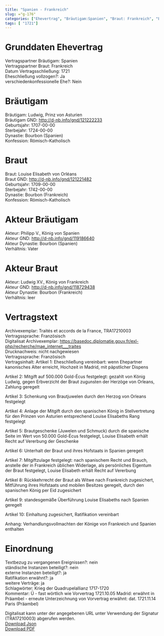 ```yaml
---
title: "Spanien - Frankreich"
slug: ="g-176"
categories: ["Ehevertrag", "Bräutigam:Spanien", "Braut: Frankreich", "Eheschließung vollzogen?:Ja", "verschiedenkonfessionelle Ehe?:Nein", "Dynastie Bräutigam:Bourbon (Spanien)", "Akteur Bräutigam:Philipp V., König von Spanien", "Akteur Braut:Ludwig XV., König von Frankreich", "Textbezug?:nein", "Ständisch?:nein", "Ratifikation?:ja", "Sonstiges?:ja", "Bräutigam:Spanien", "Braut: Frankreich"]
tags: [ "1721"]
---
```

<!--more-->

# Grunddaten Ehevertrag

Vertragspartner Bräutigam: Spanien<br>
Vertragspartner Braut: Frankreich<br>
Datum Vertragsschließung: 1721<br>
Eheschließung vollzogen?: Ja<br>
verschiedenkonfessionelle Ehe?: Nein<br>
# Bräutigam

Bräutigam: Ludwig, Prinz von Asturien<br>
Bräutigam GND: http://d-nb.info/gnd/121222233<br>
Geburtsjahr: 1707-00-00<br>
Sterbejahr: 1724-00-00<br>
Dynastie: Bourbon (Spanien)<br>
Konfession: Römisch-Katholisch<br>
# Braut

Braut: Louise Elisabeth von Orléans<br>
Braut GND: http://d-nb.info/gnd/121221482<br>
Geburtsjahr: 1709-00-00<br>
Sterbejahr: 1742-00-00<br>
Dynastie: Bourbon (Frankreich)<br>
Konfession: Römisch-Katholisch<br>
# Akteur Bräutigam

Akteur: Philipp V., König von Spanien<br>
Akteur GND: http://d-nb.info/gnd/119186640<br>
Akteur Dynastie: Bourbon (Spanien)<br>
Verhältnis: Vater<br>
# Akteur Braut

Akteur: Ludwig XV., König von Frankreich<br>
Akteur GND: http://d-nb.info/gnd/118729438<br>
Akteur Dynastie: Bourbon (Frankreich)<br>
Verhältnis: leer<br>
# Vertragstext

Archivexemplar: Traités et accords de la France, TRA17210003<br>
Vertragssprache: Französisch<br>
Digitalisat Archivexemplar: https://basedoc.diplomatie.gouv.fr/exl-php/recherche/mae_internet___traites<br>
Drucknachweis: nicht nachgewiesen<br>
Vertragssprache: Französisch<br>
Vertragsinhalt: Artikel 1: Eheschließung vereinbart: wenn Ehepartner kanonisches Alter erreicht, Hochzeit in Madrid, mit päpstlicher Dispens

Artikel 2: Mitgift auf 500.000 Gold-Écus festgelegt: gezahlt von König Ludwig, gegen Erbverzicht der Braut zugunsten der Herzöge von Orleans, Zahlung geregelt

Artikel 3: Schenkung von Brautjuwelen durch den Herzog von Orleans festgelegt

Artikel 4: Anlage der Mitgift durch den spanischen König in Stellvertretung für den Prinzen von Asturien entsprechend Louise Elisabeths Rang festgelegt

Artikel 5: Brautgeschenke (Juwelen und Schmuck) durch die spanische Seite im Wert von 50.000 Gold-Écus festgelegt, Louise Elisabeth erhält Recht auf Vererbung der Geschenke 

Artikel 6: Unterhalt der Braut und ihres Hofstaats in Spanien geregelt

Artikel 7: Mitgiftzulage festgelegt: nach spanischem Recht und Brauch, anstelle der in Frankreich üblichen Widerlage, als persönliches Eigentum der Braut festgelegt, Louise Elisabeth erhält Recht auf Vererbung

Artikel 8: Rückkehrrecht der Braut als Witwe nach Frankreich zugesichert, Mitführung ihres Hofstaats und mobilen Besitzes geregelt, durch den spanischen König per Eid zugesichert

Artikel 9: standesgemäße Überführung Louise Elisabeths nach Spanien geregelt

Artikel 10: Einhaltung zugesichert, Ratifikation vereinbart

Anhang: Verhandlungsvollmachten der Könige von Frankreich und Spanien enthalten<br>
# Einordnung

Textbezug zu vergangenen Ereignissen?: nein<br>
ständische Instanzen beteiligt?: nein<br>
externe Instanzen beteiligt?: ja<br>
Ratifikation erwähnt?: ja<br>
weitere Verträge: ja<br>
Schlagwörter: Krieg der Quadrupelallianz 1717-1720<br>
Kommentar: Ü - fast wörtlich wie Vorvertrag 1721.10.05 Madrid: erwähnt  in Präambel - erneute Unterzeichnung von Vorvertrag erwähnt: dat. 1721.11.14 Paris (Präambel)

Digitalisat kann unter der angegebenen URL unter Verwendung der Signatur (TRA17210003) abgerufen werden.<br>
[Download Json](/vertraege/vertrag-176.json)<br>
[Download PDF](/vertraege/v38.pdf)